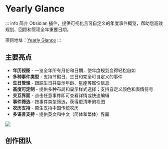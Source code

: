 # Yearly Glance

::: info 简介
Obsidian 插件，提供可视化且可自定义的年度事件概览，帮助您高效规划、回顾和管理全年重要日期。

项目地址：[Yearly Glance](https://github.com/Moyf/yearly-glance)
:::

## 主要亮点

- **年历视图** - 一览全年所有月份和日期，使年度规划变得轻松自如
- **多种事件类型** - 支持节假日、生日和完全可自定义的事件
- **生日管理** - 跟踪生日并显示年龄、星座等属性信息
- **高度可定制** - 提供多种布局和显示样式选择；支持自定义颜色和表情符号
- **交互界面** - 点击任意事件即可查看详情或快速编辑
- **事件筛选** - 按事件类型筛选，获得更清晰的视图
- **农历支持** - 原生支持中国传统农历
- **多语言支持** - 提供英文和中文（简体和繁体）界面

![](/images/doc/yg-overview-zh.webp)

## 创作团队

<script setup>
import { VPTeamMembers } from 'vitepress/theme'

const members = [
  {
    avatar: 'https://www.github.com/Moyf.png',
    name: 'Moy',
    title: 'Creator & Developer',
    links: [
      { icon: 'github', link: 'https://github.com/Moyf' },
      { icon: '', link: 'https://space.bilibili.com/585578' },
    ]
  },
  {
    avatar: 'https://www.github.com/RavenHogwarts.png',
    name: 'RavenHogwarts',
    title: 'Developer',
    links: [
      { icon: 'github', link: 'https://github.com/RavenHogwarts' },
      { icon: '', link: 'https://space.bilibili.com/343113645' }
    ]
  },
]
</script>

<VPTeamMembers size="small" :members="members" />